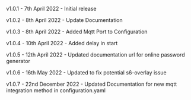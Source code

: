 v1.0.1      - 7th April 2022 - Initial release

v1.0.2      - 8th April 2022 - Update Documentation

v1.0.3      - 8th April 2022 - Added Mqtt Port to Configuration

v1.0.4      - 10th April 2022 - Added delay in start

v1.0.5      - 12th April 2022 - Updated documentation url for online password generator

v1.0.6      - 16th May 2022 - Updated to fix potential s6-overlay issue

v1.0.7      - 22nd December 2022 - Updated Documentation for new mqtt integration method in configuration.yaml